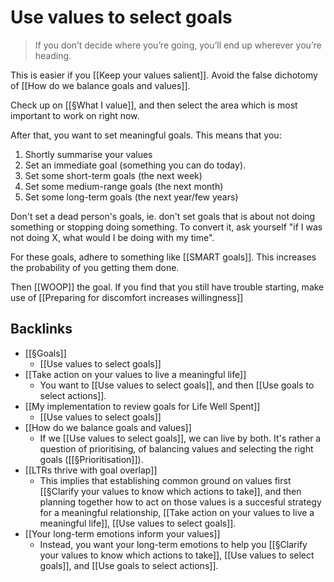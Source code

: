 # Use values to select goals

> If you don’t decide where you’re going, you’ll end up wherever you’re heading.

This is easier if you [[Keep your values salient]]. Avoid the false dichotomy of [[How do we balance goals and values]]. 

Check up on [[§What I value]], and then select the area which is most important to work on right now.

After that, you want to set meaningful goals. This means  that you:
1. Shortly summarise your values
2. Set an immediate goal (something you can do today).
3. Set some short-term goals (the next week)
4. Set some medium-range goals (the next month)
5. Set some long-term goals (the next year/few years)

Don't set a dead person's goals, ie. don't set goals that is about not doing something or stopping doing something. To convert it, ask yourself "if I was not doing X, what would I be doing with my time".

For these goals, adhere to something like [[SMART goals]]. This increases the probability of you getting them done.

Then [[WOOP]] the goal. If you find that you still have trouble starting, make use of [[Preparing for discomfort increases willingness]]

## Backlinks
* [[§Goals]]
	* [[Use values to select goals]]
* [[Take action on your values to live a meaningful life]]
	* You want to [[Use values to select goals]], and then [[Use goals to select actions]].
* [[My implementation to review goals for Life Well Spent]]
	* [[Use values to select goals]]
* [[How do we balance goals and values]]
	* If we [[Use values to select goals]], we can live by both. It's rather a question of prioritising, of balancing values and selecting the right goals ([[§Prioritisation]]).
* [[LTRs thrive with goal overlap]]
	* This implies that establishing common ground on values first [[§Clarify your values to know which actions to take]], and then planning together how to act on those values is a succesful strategy for a meaningful relationship, [[Take action on your values to live a meaningful life]], [[Use values to select goals]].
* [[Your long-term emotions inform your values]]
	* Instead, you want your long-term emotions to help you [[§Clarify your values to know which actions to take]], [[Use values to select goals]], and [[Use goals to select actions]].

<!-- #Life -->

<!-- {BearID:FB6DAE95-AC1F-4338-AF4D-64C2DCBFE11F-30227-00002112980B59B9} -->
